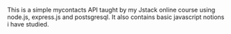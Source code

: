 This is a simple mycontacts API taught by my Jstack online course using node.js, express.js and postsgresql. 
It also contains basic javascript notions i have studied.
